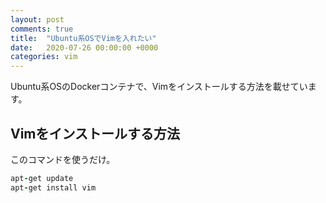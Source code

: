 ```yaml
---
layout: post
comments: true
title:  "Ubuntu系OSでVimを入れたい"
date:   2020-07-26 00:00:00 +0000
categories: vim
---
```

Ubuntu系OSのDockerコンテナで、Vimをインストールする方法を載せています。

## Vimをインストールする方法

このコマンドを使うだけ。

```ruby
apt-get update
apt-get install vim
```
